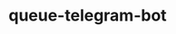 # queue-telegram-bot

<!-- https://docs.google.com/document/d/1IRDkZ1_x7HtzHj8-TqcKiel5vHTuCX1spIWOSR8Ne4k/edit

commands:
✅ add_teacher - vika
✅ add_subject - vika
✅ delete_teacher - vika
✅ delete_subject - vika

✅create_queueu - vitalik
✅clear_queue - vitalik
✅delete_queue - vitalik
✅sign_up (optional poz arg) - vitalik
(Необхідно унеможливити запис на уже пройдені позиції)
✅sign_out - vitalik

✅show_needed_queue - dima
show_current_student(nearest_future) - dima
next (queue to next student) - dima

✅all_teachers
✅all_subjects
✅all_students


start, help, end, menu-->
